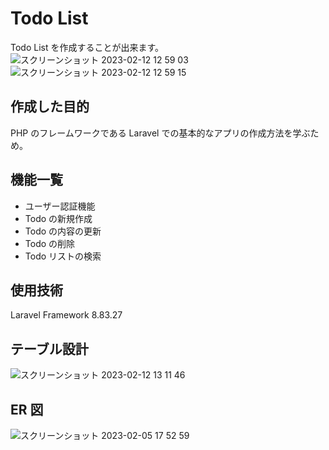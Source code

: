 # Todo List

Todo List を作成することが出来ます。
![スクリーンショット 2023-02-12 12 59 03](https://user-images.githubusercontent.com/118032025/218292566-e2474958-ef0b-41d1-b5cf-2615722796a7.png)
![スクリーンショット 2023-02-12 12 59 15](https://user-images.githubusercontent.com/118032025/218292580-3a50b681-81c4-47d3-976a-55422f271284.png)

## 作成した目的

PHP のフレームワークである Laravel での基本的なアプリの作成方法を学ぶため。

## 機能一覧

-   ユーザー認証機能
-   Todo の新規作成
-   Todo の内容の更新
-   Todo の削除
-   Todo リストの検索

## 使用技術

Laravel Framework 8.83.27

## テーブル設計

![スクリーンショット 2023-02-12 13 11 46](https://user-images.githubusercontent.com/118032025/218292641-b8be33d7-26c9-45bf-ab8e-78f64be5f209.png)

## ER 図

![スクリーンショット 2023-02-05 17 52 59](https://user-images.githubusercontent.com/118032025/218292603-40fd2f70-51a8-4d54-83eb-9451d0c16fb0.png)
